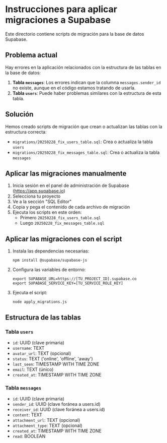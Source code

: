 # Instrucciones para aplicar migraciones a Supabase

Este directorio contiene scripts de migración para la base de datos Supabase.

## Problema actual

Hay errores en la aplicación relacionados con la estructura de las tablas en la base de datos:

1. **Tabla `messages`**: Los errores indican que la columna `messages.sender_id` no existe, aunque en el código estamos tratando de usarla.
2. **Tabla `users`**: Puede haber problemas similares con la estructura de esta tabla.

## Solución

Hemos creado scripts de migración que crean o actualizan las tablas con la estructura correcta:

- `migrations/20250228_fix_users_table.sql`: Crea o actualiza la tabla `users`
- `migrations/20250228_fix_messages_table.sql`: Crea o actualiza la tabla `messages`

## Aplicar las migraciones manualmente

1. Inicia sesión en el panel de administración de Supabase (https://app.supabase.io)
2. Selecciona tu proyecto
3. Ve a la sección "SQL Editor"
4. Copia y pega el contenido de cada archivo de migración
5. Ejecuta los scripts en este orden:
   - Primero `20250228_fix_users_table.sql`
   - Luego `20250228_fix_messages_table.sql`

## Aplicar las migraciones con el script

1. Instala las dependencias necesarias:
   ```
   npm install @supabase/supabase-js
   ```

2. Configura las variables de entorno:
   ```
   export SUPABASE_URL=https://[TU_PROJECT_ID].supabase.co
   export SUPABASE_SERVICE_KEY=[TU_SERVICE_ROLE_KEY]
   ```

3. Ejecuta el script:
   ```
   node apply_migrations.js
   ```

## Estructura de las tablas

### Tabla `users`

- `id`: UUID (clave primaria)
- `username`: TEXT
- `avatar_url`: TEXT (opcional)
- `status`: TEXT ('online', 'offline', 'away')
- `last_seen`: TIMESTAMP WITH TIME ZONE
- `email`: TEXT (único)
- `created_at`: TIMESTAMP WITH TIME ZONE

### Tabla `messages`

- `id`: UUID (clave primaria)
- `sender_id`: UUID (clave foránea a users.id)
- `receiver_id`: UUID (clave foránea a users.id)
- `content`: TEXT
- `attachment_url`: TEXT (opcional)
- `attachment_type`: TEXT (opcional)
- `created_at`: TIMESTAMP WITH TIME ZONE
- `read`: BOOLEAN
